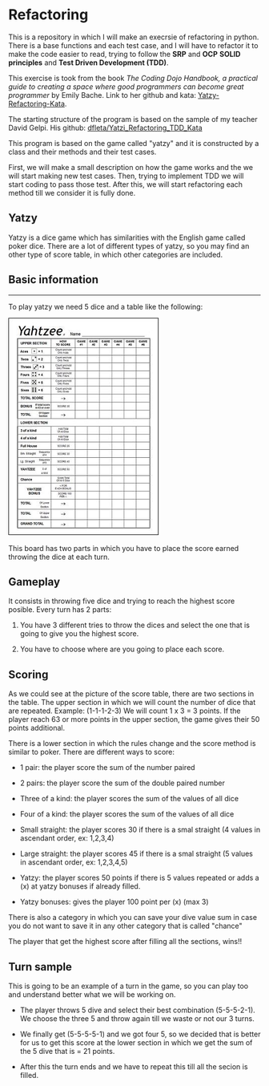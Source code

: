 # Refactoring

This is a repository in which I will make an execrsie of refactoring in python. There is a base functions and each test case, and I will have to refactor it to make the code easier to read, trying to follow the **SRP** and **OCP** **SOLID principles** and **Test Driven Development (TDD)**.

This exercise is took from the book *The Coding Dojo Handbook, a practical guide to creating a space where good programmers can become great programmer* by Emily Bache. Link to her github and kata: [Yatzy-Refactoring-Kata](https://github.com/emilybache/Yatzy-Refactoring-Kata).

The starting structure of the program is based on the sample of my teacher David Gelpi. His github: [dfleta/Yatzi_Refactoring_TDD_Kata](https://github.com/dfleta/Python_ejercicios/tree/master/Poo/Yatzy_Refactoring_TDD_Kata)

This program is based on the game called "yatzy" and it is constructed by a class and their methods and their test cases.

First, we will make a small description on how the game works and the we will start making new test cases. Then, trying to implement TDD we will start coding to pass those test. After this, we will start refactoring each method till we consider it is fully done.

## Yatzy

Yatzy is a dice game which has similarities with the English game called poker dice. There are a lot of different types of yatzy, so you may find an other type of score table, in which other categories are included.

## Basic information

---

To play yatzy we need 5 dice and a table like the following:

![Yatzy-score-board](./img/yatzy-score-board.jpg)

This board has two parts in which you have to place the score earned throwing the dice at each turn.

## Gameplay

It consists in throwing five dice and trying to reach the highest score posible. Every turn has 2 parts:

1. You have 3 different tries to throw the dices and select the one that is going to give you the highest score.

2. You have to choose where are you going to place each score.

## Scoring

As we could see at the picture of the score table, there are two sections in the table. The upper section in which we will count the number of dice that are repeated. Example: (1-1-1-2-3) We will count 1 x 3 = 3 points. If the player reach 63 or more points in the upper section, the game gives their 50 points additional.

There is a lower section in which the rules change and the score method is similar to poker. There are different ways to score:

* 1 pair:  the player score the sum of the number paired
* 2 pairs:  the player score the sum of the double paired number
* Three of a kind: the player scores the sum of the values of all dice
* Four of a kind: the player scores the sum of the values of all dice
* Small straight: the player scores 30 if there is a smal straight (4 values in ascendant order, ex: 1,2,3,4)
* Large straight: the player scores 45 if there is a smal straight (5 values in ascendant order, ex: 1,2,3,4,5)
* Yatzy: the player scores 50 points if there is 5 values repeated or adds a (x) at yatzy bonuses if already filled.

* Yatzy bonuses: gives the player 100 point per (x) (max 3)

There is also a category in which you can save your dive value sum in case you do not want to save it in any other category that is called "chance"

The player that get the highest score after filling all the sections, wins!!

## Turn sample

This is going to be an example of a turn in the game, so you can play too and understand better what we will be working on.

* The player throws 5 dive and select their best combination (5-5-5-2-1). We choose the three 5 and throw again till we waste or not our 3 turns.  

* We finally get (5-5-5-5-1) and we got four 5, so we decided that is better for us to get this score at the lower section in which we get the sum of the 5 dive that is = 21 points.  

* After this the turn ends and we have to repeat this till all the secion is filled.
